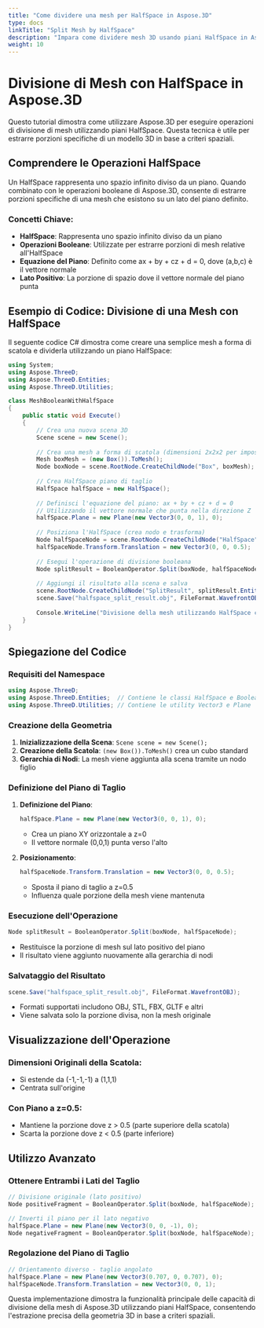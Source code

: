 ```yaml
---
title: "Come dividere una mesh per HalfSpace in Aspose.3D"
type: docs
linkTitle: "Split Mesh by HalfSpace"
description: "Impara come dividere mesh 3D usando piani HalfSpace in Aspose.3D"
weight: 10
---
```


# Divisione di Mesh con HalfSpace in Aspose.3D

Questo tutorial dimostra come utilizzare Aspose.3D per eseguire operazioni di divisione di mesh utilizzando piani HalfSpace. Questa tecnica è utile per estrarre porzioni specifiche di un modello 3D in base a criteri spaziali.

## Comprendere le Operazioni HalfSpace

Un HalfSpace rappresenta uno spazio infinito diviso da un piano. Quando combinato con le operazioni booleane di Aspose.3D, consente di estrarre porzioni specifiche di una mesh che esistono su un lato del piano definito.

### Concetti Chiave:
- **HalfSpace**: Rappresenta uno spazio infinito diviso da un piano
- **Operazioni Booleane**: Utilizzate per estrarre porzioni di mesh relative all'HalfSpace
- **Equazione del Piano**: Definito come ax + by + cz + d = 0, dove (a,b,c) è il vettore normale
- **Lato Positivo**: La porzione di spazio dove il vettore normale del piano punta

## Esempio di Codice: Divisione di una Mesh con HalfSpace

Il seguente codice C# dimostra come creare una semplice mesh a forma di scatola e dividerla utilizzando un piano HalfSpace:

```csharp
using System;
using Aspose.ThreeD;
using Aspose.ThreeD.Entities;
using Aspose.ThreeD.Utilities;

class MeshBooleanWithHalfSpace
{
    public static void Execute()
    {
        // Crea una nuova scena 3D
        Scene scene = new Scene();
        
        // Crea una mesh a forma di scatola (dimensioni 2x2x2 per impostazione predefinita)
        Mesh boxMesh = (new Box()).ToMesh();
        Node boxNode = scene.RootNode.CreateChildNode("Box", boxMesh);
        
        // Crea HalfSpace piano di taglio
        HalfSpace halfSpace = new HalfSpace();
        
        // Definisci l'equazione del piano: ax + by + cz + d = 0
        // Utilizzando il vettore normale che punta nella direzione Z
        halfSpace.Plane = new Plane(new Vector3(0, 0, 1), 0);
        
        // Posiziona l'HalfSpace (crea nodo e trasforma)
        Node halfSpaceNode = scene.RootNode.CreateChildNode("HalfSpace", halfSpace);
        halfSpaceNode.Transform.Translation = new Vector3(0, 0, 0.5);  // Posiziona a z=0.5
        
        // Esegui l'operazione di divisione booleana
        Node splitResult = BooleanOperator.Split(boxNode, halfSpaceNode);
        
        // Aggiungi il risultato alla scena e salva
        scene.RootNode.CreateChildNode("SplitResult", splitResult.Entity);
        scene.Save("halfspace_split_result.obj", FileFormat.WavefrontOBJ);
        
        Console.WriteLine("Divisione della mesh utilizzando HalfSpace completata con successo.");
    }
}
```

## Spiegazione del Codice

### Requisiti del Namespace
```csharp
using Aspose.ThreeD;
using Aspose.ThreeD.Entities;  // Contiene le classi HalfSpace e BooleanOperator
using Aspose.ThreeD.Utilities; // Contiene le utility Vector3 e Plane
```

### Creazione della Geometria
1. **Inizializzazione della Scena**: `Scene scene = new Scene();`
2. **Creazione della Scatola**: `(new Box()).ToMesh()` crea un cubo standard
3. **Gerarchia di Nodi**: La mesh viene aggiunta alla scena tramite un nodo figlio

### Definizione del Piano di Taglio
1. **Definizione del Piano**:
   ```csharp
   halfSpace.Plane = new Plane(new Vector3(0, 0, 1), 0);
   ```
   - Crea un piano XY orizzontale a z=0
   - Il vettore normale (0,0,1) punta verso l'alto

2. **Posizionamento**:
   ```csharp
   halfSpaceNode.Transform.Translation = new Vector3(0, 0, 0.5);
   ```
   - Sposta il piano di taglio a z=0.5
   - Influenza quale porzione della mesh viene mantenuta

### Esecuzione dell'Operazione
```csharp
Node splitResult = BooleanOperator.Split(boxNode, halfSpaceNode);
```
- Restituisce la porzione di mesh sul lato positivo del piano
- Il risultato viene aggiunto nuovamente alla gerarchia di nodi

### Salvataggio del Risultato
```csharp
scene.Save("halfspace_split_result.obj", FileFormat.WavefrontOBJ);
```
- Formati supportati includono OBJ, STL, FBX, GLTF e altri
- Viene salvata solo la porzione divisa, non la mesh originale

## Visualizzazione dell'Operazione

### Dimensioni Originali della Scatola:
- Si estende da (-1,-1,-1) a (1,1,1)
- Centrata sull'origine

### Con Piano a z=0.5:
- Mantiene la porzione dove z > 0.5 (parte superiore della scatola)
- Scarta la porzione dove z < 0.5 (parte inferiore)

## Utilizzo Avanzato

### Ottenere Entrambi i Lati del Taglio
```csharp
// Divisione originale (lato positivo)
Node positiveFragment = BooleanOperator.Split(boxNode, halfSpaceNode);

// Inverti il piano per il lato negativo
halfSpace.Plane = new Plane(new Vector3(0, 0, -1), 0);
Node negativeFragment = BooleanOperator.Split(boxNode, halfSpaceNode);
```

### Regolazione del Piano di Taglio
```csharp
// Orientamento diverso - taglio angolato
halfSpace.Plane = new Plane(new Vector3(0.707, 0, 0.707), 0);
halfSpaceNode.Transform.Translation = new Vector3(0, 0, 1);
```

Questa implementazione dimostra la funzionalità principale delle capacità di divisione della mesh di Aspose.3D utilizzando piani HalfSpace, consentendo l'estrazione precisa della geometria 3D in base a criteri spaziali.